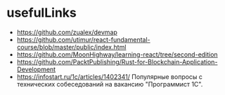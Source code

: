# usefulLinks
* https://github.com/zualex/devmap 
* https://github.com/utimur/react-fundamental-course/blob/master/public/index.html
* https://github.com/MoonHighway/learning-react/tree/second-edition
* https://github.com/PacktPublishing/Rust-for-Blockchain-Application-Development
* https://infostart.ru/1c/articles/1402341/ Популярные вопросы с технических собеседований на вакансию "Программист 1С".
